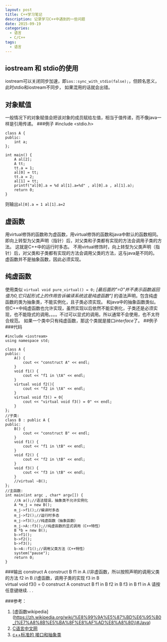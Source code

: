 ```yaml
---
layout: post
title: C++学习笔记
description: 记录学习C++中遇到的一些问题
date: 2015-09-19
categories: 
  - 语言
  - C/C++
tags:
  - 语言
---
```

##  iostream 和 stdio的使用
iostream可以关闭同步加速，即`ios::sync_with_stdio(false);`，但顾名思义，此时stdio和iostream不同步，
如果混用的话就会出错。

##	对象赋值
一般情况下的对象赋值会把该对象的成员赋给左值，相当于值传递，而不像java一样是引用传递。
###例子
	#include <stdio.h>

	class A {
	public:
		int a;
	};

	int main() {
		A al[2];
		A tt;
		tt.a = 1;
		al[0] = tt;
		tt.a = 2;
		al[1] = tt;
		printf("al[0].a = %d al[1].a=%d" , al[0].a , al[1].a);
		return 0;
	}

则输出`al[0].a = 1 al[1].a=2`

##	虚函数
用virtual修饰的函数称为虚函数，用virtual修饰的函数和java中默认的函数相同。
即向上转型为父类声明（指针）后，对父类和子类都有实现的方法会调用子类的方法。
这就是C++中的运行时多态。
不用virtual修饰时，向上转型为父类声明（指针）后，对父类和子类都有实现的方法会调用父类的方法，这与java是不同的。
虚函数并不是抽象函数，因此必须实现。
##	纯虚函数
使用类似 `virtual void pure_virtual() = 0;` 
*\[最后面的"=0"并不表示函数返回值为0,它只起形式上的作用告诉编译系统这是纯虚函数"\]*
的语法声明，包含纯虚函数的类为抽象类，不能实例化，且子类必须实现。
和java中的抽象函数类似。
但C++中纯虚函数也允许实现，虽然实现以后依然不能实例化，子类还是必须实现，也不能隐式的调用。。。。不过可以显式的调用。所以通常不会使用，也不太符合规范。
如果一个类中只有纯虚函数，那这个类就是接口*interface*了。
##例子
###代码
	
	#include <iostream>
	using namespace std;

	class A {
	public:
		A() {
			cout << "construct A" << endl;
		}
		void f1() {
			cout << "f1 in \tA" << endl;
		}
		virtual void f2(){
			cout << "f2 in \tA" << endl;
		}
		virtual void f3() = 0{
			cout << "virtual void f3() = 0" << endl;
		}
	};
	//子类:
	class B : public A {
	public:
		B() {
			cout << "construct B" << endl;
		}
		void f1() {
			cout << "f1 in \tB" << endl;
		}
		void f2() {
			cout << "f2 in \tB" << endl;
		}
		void f3() {
			cout << "f3 in \tB" << endl;
		}
		//virtual ~B();
	};
	//主函数:
	int main(int argc , char* argv[]) {
		//A a();//语法错误，抽象类不允许实例化
		A *m_j = new B();
		m_j->f1();//编译时多态
		m_j->f2();//运行时多态
		m_j->f3();//纯虚函数（抽象函数）
		m_j->A::f3();//纯虚函数的显式调用（C++特性）
		B *b = new B();
		b->f1();
		b->f2();
		b->f3();
		b->A::f1();//调用父类方法（C++特性）
		system("pause");
		return 0;
	}

###输出
	construct A
	construct B
	f1 in   A	//非虚函数，所以按照声明的调用父类的方法
	f2 in   B	//虚函数，调用子类的实现
	f3 in   B	
	virtual void f3() = 0
	construct A
	construct B
	f1 in   B
	f2 in   B
	f3 in   B
	f1 in   A
	请按任意键继续. . .


###参考：

1.	[虚函数wikipedia](https://zh.wikipedia.org/wiki/%E8%99%9A%E5%87%BD%E6%95%B0_(%E7%A8%8B%E5%BA%8F%E8%AF%AD%E8%A8%80\)#Java)
2.	[C语言中文网](http://c.biancheng.net/cpp/biancheng/view/244.html)
3.	[c++标准的 接口和抽象类 ](http://blog.163.com/zhengjiu_520/blog/static/355983062010101952428276/)

